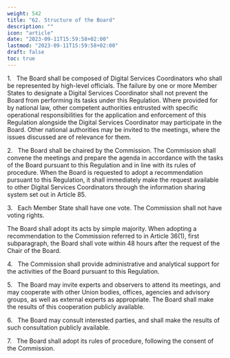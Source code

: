 ```yaml
---
weight: 542
title: "62. Structure of the Board"
description: ""
icon: "article"
date: "2023-09-11T15:59:58+02:00"
lastmod: "2023-09-11T15:59:58+02:00"
draft: false
toc: true
---
```


1.   The Board shall be composed of Digital Services Coordinators who shall be represented by high-level officials. The failure by one or more Member States to designate a Digital Services Coordinator shall not prevent the Board from performing its tasks under this Regulation. Where provided for by national law, other competent authorities entrusted with specific operational responsibilities for the application and enforcement of this Regulation alongside the Digital Services Coordinator may participate in the Board. Other national authorities may be invited to the meetings, where the issues discussed are of relevance for them.

2.   The Board shall be chaired by the Commission. The Commission shall convene the meetings and prepare the agenda in accordance with the tasks of the Board pursuant to this Regulation and in line with its rules of procedure. When the Board is requested to adopt a recommendation pursuant to this Regulation, it shall immediately make the request available to other Digital Services Coordinators through the information sharing system set out in Article 85.

3.   Each Member State shall have one vote. The Commission shall not have voting rights.

The Board shall adopt its acts by simple majority. When adopting a recommendation to the Commission referred to in Article 36(1), first subparagraph, the Board shall vote within 48 hours after the request of the Chair of the Board.

4.   The Commission shall provide administrative and analytical support for the activities of the Board pursuant to this Regulation.

5.   The Board may invite experts and observers to attend its meetings, and may cooperate with other Union bodies, offices, agencies and advisory groups, as well as external experts as appropriate. The Board shall make the results of this cooperation publicly available.

6.   The Board may consult interested parties, and shall make the results of such consultation publicly available.

7.   The Board shall adopt its rules of procedure, following the consent of the Commission.